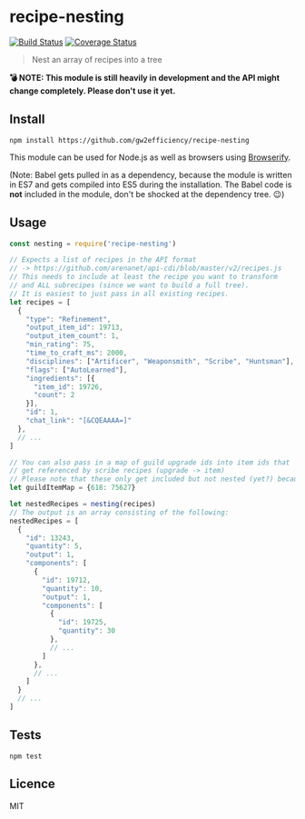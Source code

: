 # recipe-nesting

[![Build Status](https://img.shields.io/travis/gw2efficiency/recipe-nesting.svg?style=flat-square)](https://travis-ci.org/gw2efficiency/recipe-nesting)
[![Coverage Status](https://img.shields.io/codecov/c/github/gw2efficiency/recipe-nesting/master.svg?style=flat-square)](https://codecov.io/github/gw2efficiency/recipe-nesting)

> Nest an array of recipes into a tree

**:bomb: NOTE: This module is still heavily in development and the API might change completely. Please don't use it yet.**

## Install

```
npm install https://github.com/gw2efficiency/recipe-nesting
```

This module can be used for Node.js as well as browsers using [Browserify](https://github.com/substack/browserify-handbook#how-node_modules-works).

(Note: Babel gets pulled in as a dependency, because the module is written in ES7 and 
gets compiled into ES5 during the installation. The Babel code is **not** included in the module, 
don't be shocked at the dependency tree. :wink:)

## Usage

```js
const nesting = require('recipe-nesting')

// Expects a list of recipes in the API format
// -> https://github.com/arenanet/api-cdi/blob/master/v2/recipes.js
// This needs to include at least the recipe you want to transform
// and ALL subrecipes (since we want to build a full tree).
// It is easiest to just pass in all existing recipes.
let recipes = [
  {
    "type": "Refinement",
    "output_item_id": 19713,
    "output_item_count": 1,
    "min_rating": 75,
    "time_to_craft_ms": 2000,
    "disciplines": ["Artificer", "Weaponsmith", "Scribe", "Huntsman"],
    "flags": ["AutoLearned"],
    "ingredients": [{
      "item_id": 19726,
      "count": 2
    }],
    "id": 1,
    "chat_link": "[&CQEAAAA=]"
  },
  // ...
]

// You can also pass in a map of guild upgrade ids into item ids that
// get referenced by scribe recipes (upgrade -> item)
// Please note that these only get included but not nested (yet?) because of some API / game implementation consistencies
let guildItemMap = {618: 75627}

let nestedRecipes = nesting(recipes)
// The output is an array consisting of the following:
nestedRecipes = [
  {
    "id": 13243,
    "quantity": 5,
    "output": 1,
    "components": [
      {
        "id": 19712,
        "quantity": 10,
        "output": 1,
        "components": [
          {
            "id": 19725,
            "quantity": 30
          },
          // ...
        ]
      },
      // ...
    ]
  }
  // ...
]
```

## Tests

```
npm test
```

## Licence

MIT
